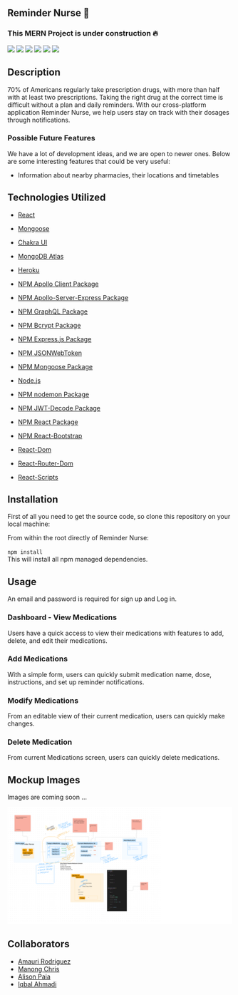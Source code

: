 ## Reminder Nurse 💊

### This MERN Project is under construction 🔥

![](https://img.shields.io/github/repo-size/IqbalAhmadi/reminder-nurse) ![](https://img.shields.io/librariesio/github/IqbalAhmadi/reminder-nurse) ![](https://img.shields.io/github/sponsors/IqbalAhmadi?style=social) ![](https://img.shields.io/github/contributors/IqbalAhmadi/reminder-nurse) ![](https://img.shields.io/github/last-commit/IqbalAhmadi/reminder-nurse) ![](https://img.shields.io/github/languages/top/IqbalAhmadi/reminder-nurse)

## Description

70% of Americans regularly take prescription drugs, with more than half with at least two prescriptions. Taking the right drug at the correct time is difficult without a plan and daily reminders. With our cross-platform application Reminder Nurse, we help users stay on track with their dosages through notifications.

### Possible Future Features

We have a lot of development ideas, and we are open to newer ones. Below are some interesting features that could be very useful:

- Information about nearby pharmacies, their locations and timetables

## Technologies Utilized

- [React](https://reactjs.org/)
- [Mongoose](https://mongoosejs.com/docs/guide.html)

- [Chakra UI](https://chakra-ui.com/)
- [MongoDB Atlas](https://www.mongodb.com/cloud/atlas)
- [Heroku](https://www.heroku.com)
- [NPM Apollo Client Package](https://www.npmjs.com/package/stripe)
- [NPM Apollo-Server-Express Package](https://www.npmjs.com/package/apollo-server-express)
- [NPM GraphQL Package](https://www.npmjs.com/package/graphql)
- [NPM Bcrypt Package](https://www.npmjs.com/package/bcrypt)
- [NPM Express.js Package](https://www.npmjs.com/package/express)
- [NPM JSONWebToken](https://www.npmjs.com/package/jsonwebtoken)
- [NPM Mongoose Package](https://www.npmjs.com/package/mongoose)
- [Node.js](https://nodejs.org/en/)
- [NPM nodemon Package](https://www.npmjs.com/package/nodemon)
- [NPM JWT-Decode Package](https://www.npmjs.com/package/jwt-decode)
- [NPM React Package](https://www.npmjs.com/package/react)
- [NPM React-Bootstrap](https://www.npmjs.com/package/react-bootstrap)
- [React-Dom](https://www.npmjs.com/package/react-dom)
- [React-Router-Dom](https://www.npmjs.com/package/react-router-dom)
- [React-Scripts](https://www.npmjs.com/package/react-scripts)

## Installation

First of all you need to get the source code, so clone this repository on your local machine:

From within the root directly of Reminder Nurse:

`npm install`
<br>
This will install all npm managed dependencies.

## Usage

An email and password is required for sign up and Log in.

### Dashboard - View Medications

Users have a quick access to view their medications with features to add, delete, and edit their medications.

### Add Medications

With a simple form, users can quickly submit medication name, dose, instructions, and set up reminder notifications.

### Modify Medications

From an editable view of their current medication, users can quickly make changes.

### Delete Medication

From current Medications screen, users can quickly delete medications.

## Mockup Images

Images are coming soon ...

[![image 1](./assets/images/wireframe.png)](https://www.figma.com/file/80PipsIdQMKVywFyTsRBBb/Reminder-Nurse?node-id=0%3A1&t=h3E3tFNgBNsv1Rsq-0)

## Collaborators

- [Amauri Rodriguez](https://github.com/NicolasFlamel)
- [Manong Chris](https://github.com/christiangella)
- [Alison Paia](https://github.com/AliPaia)
- [Iqbal Ahmadi](https://github.com/IqbalAhmadi)
